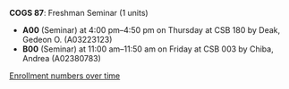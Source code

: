 **COGS 87**: Freshman Seminar (1 units)

- **A00** (Seminar) at 4:00 pm–4:50 pm on Thursday at CSB 180 by Deak, Gedeon O. (A03223123)
- **B00** (Seminar) at 11:00 am–11:50 am on Friday at CSB 003 by Chiba, Andrea (A02380783)

[Enrollment numbers over time](./COGS87.tsv)
